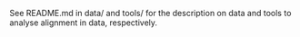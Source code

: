 See README.md in data/ and tools/ for the description on data and tools to analyse alignment in data, respectively.